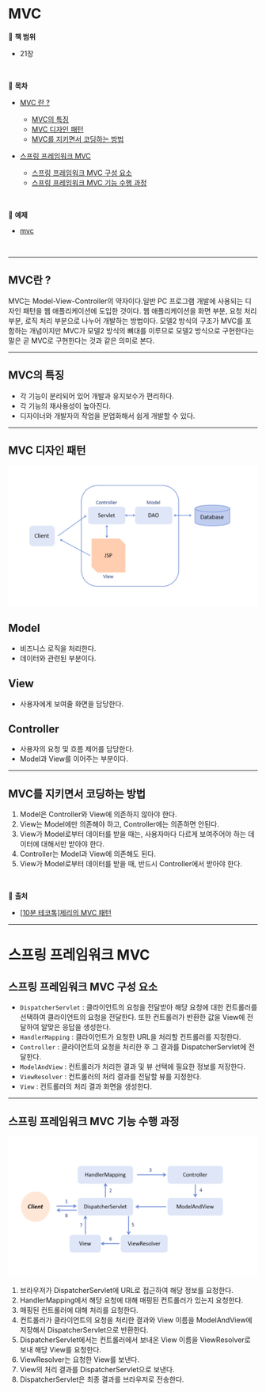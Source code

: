 # MVC

:milky_way: **책 범위**
- 21장

<br>

:milky_way: **목차**
- [MVC 란 ?](#mvc란)
    - [MVC의 특징](#mvc의-특징)
    - [MVC 디자인 패턴](#mvc-디자인-패턴)
    - [MVC를 지키면서 코딩하는 방법](#mvc를-지키면서-코딩하는-방법)
  
- [스프링 프레임워크 MVC](#스프링-프레임워크-mvc)
    - [스프링 프레임워크 MVC 구성 요소](#스프링-프레임워크-mvc-구성-요소)
    - [스프링 프레임워크 MVC 기능 수행 과정](#스프링-프레임워크-mvc-기능-수행-과정)

<br>

:milky_way: **예제**
- [mvc](./test/mvc)

<br>

---

## MVC란 ?
MVC는 Model-View-Controller의 약자이다.일반 PC 프로그램 개발에 사용되는 디자인 패턴을 웹 애플리케이션에 도입한 것이다. 웹 애플리케이션을 화면 부분, 요청 처리 부분, 로직 처리 부분으로 나누어 개발하는 방법이다. 모델2 방식의 구조가 MVC를 포함하는 개념이지만 MVC가 모델2 방식의 뼈대를 이루므로 모델2 방식으로 구현한다는 말은 곧 MVC로 구현한다는 것과 같은 의미로 본다.

---
## MVC의 특징
- 각 기능이 분리되어 있어 개발과 유지보수가 편리하다.
- 각 기능의 재사용성이 높아진다.
- 디자이너와 개발자의 작업을 분업화해서 쉽게 개발할 수 있다.

---
## MVC 디자인 패턴
![mvc](./image/mvc.png)


## Model
- 비즈니스 로직을 처리한다.
- 데이터와 관련된 부분이다.

## View
- 사용자에게 보여줄 화면을 담당한다.

## Controller
- 사용자의 요청 및 흐름 제어를 담당한다. 
- Model과 View를 이어주는 부분이다.

---
## MVC를 지키면서 코딩하는 방법
1. Model은 Controller와 View에 의존하지 않아야 한다. 
2. View는 Model에만 의존해야 하고, Controller에는 의존하면 안된다.
3. View가 Model로부터 데이터를 받을 때는, 사용자마다 다르게 보여주어야 하는 데이터에 대해서만 받아야 한다.
4. Controller는 Model과 View에 의존해도 된다.
5. View가 Model로부터 데이터를 받을 때, 반드시 Controller에서 받아야 한다.

<br>

:milky_way: **출처**
- [[10분 테코톡]제리의 MVC 패턴](https://www.youtube.com/watch?v=ogaXW6KPc8I)

---

# 스프링 프레임워크 MVC

## 스프링 프레임워크 MVC 구성 요소
- `DispatcherServlet` : 클라이언트의 요청을 전달받아 해당 요청에 대한 컨트롤러를 선택하여 클라이언트의 요청을 전달한다. 또한 컨트롤러가 반환한 값을 View에 전달하여 알맞은 응답을 생성한다.
- `HandlerMapping` : 클라이언트가 요청한 URL을 처리할 컨트롤러를 지정한다.
- `Controller` : 클라이언트의  요청을 처리한 후 그 결과를 DispatcherServlet에 전달한다.
- `ModelAndView` : 컨트롤러가 처리한 결과 및 뷰 선택에 필요한 정보를 저장한다.
- `ViewResolver` : 컨트롤러의 처리 결과를 전달할 뷰를 지정한다.
- `View` : 컨트롤러의 처리 결과 화면을 생성한다.

---

## 스프링 프레임워크 MVC 기능 수행 과정

![spring mvc](./image/spring_mvc.png)

1. 브라우저가 DispatcherServlet에 URL로 접근하여 해당 정보를 요청한다.
2. HandlerMapping에서 해당 요청에 대해 매핑된 컨트롤러가 있는지 요청한다.
3. 매핑된 컨트롤러에 대해 처리를 요청한다.
4. 컨트롤러가 클라이언트의 요청을 처리한 결과와 View 이름을 ModelAndView에 저장해서 DispatcherServlet으로 반환한다.
5. DispatcherServlet에서는 컨트롤러에서 보내온 View 이름을 ViewResolver로 보내 해당 View를 요청한다.
6. ViewResolver는 요청한 View를 보낸다.
7. View의 처리 결과를 DispatcherServlet으로 보낸다.
8. DispatcherServlet은 최종 결과를 브라우저로 전송한다.




